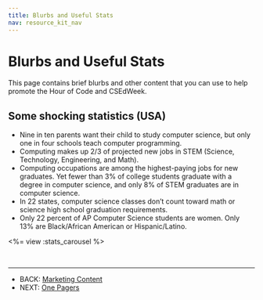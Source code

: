 ```yaml
---
title: Blurbs and Useful Stats
nav: resource_kit_nav
---
```

# Blurbs and Useful Stats

This page contains brief blurbs and other content that you can use to help promote the Hour of Code and CSEdWeek.

## Some shocking statistics (USA)

- Nine in ten parents want their child to study computer science, but only one in four schools teach computer programming.
- Computing makes up 2/3 of projected new jobs in STEM (Science, Technology, Engineering, and Math).
- Computing occupations are among the highest-paying jobs for new graduates. Yet fewer than 3% of college students graduate with a degree in computer science, and only 8% of STEM graduates are in computer science.
- In 22 states, computer science classes don’t count toward math or science high school graduation requirements. 
- Only 22 percent of AP Computer Science students are women. Only 13% are Black/African American or Hispanic/Latino.
 
<%= view :stats_carousel %>

<br>

---

- BACK: [Marketing Content](/resource_kit/marketing)
- NEXT: [One Pagers](/resource_kit/one_pagers)